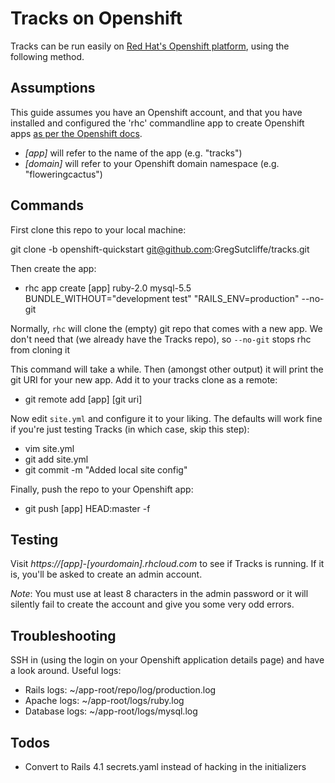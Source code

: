 # Tracks on Openshift

Tracks can be run easily on [Red Hat's Openshift platform](www.openshift.com), using the following method.

## Assumptions

This guide assumes you have an Openshift account, and that you have installed and
configured the 'rhc' commandline app to create Openshift apps [as per the Openshift docs](https://developers.openshift.com/en/managing-client-tools.html).

* _\[app\]_ will refer to the name of the app (e.g. "tracks")
* _\[domain\]_ will refer to your Openshift domain namespace (e.g. "floweringcactus")

## Commands

First clone this repo to your local machine:

git clone -b openshift-quickstart  git@github.com:GregSutcliffe/tracks.git

Then create the app:

* rhc app create [app] ruby-2.0 mysql-5.5 BUNDLE_WITHOUT="development test" "RAILS_ENV=production" --no-git

Normally, `rhc` will clone the (empty) git repo that comes with a new app. We don't need that (we already have the Tracks repo), so `--no-git` stops rhc from cloning it

This command will take a while. Then (amongst other output) it will print the git URI for your new app. Add it to your tracks clone as a remote:

* git remote add \[app\] \[git uri\]

Now edit `site.yml` and configure it to your liking. The defaults will work fine if you're just testing Tracks (in which case, skip this step):

* vim site.yml
* git add site.yml
* git commit -m "Added local site config"

Finally, push the repo to your Openshift app:

* git push \[app\] HEAD:master -f

## Testing

Visit _https://\[app\]-\[yourdomain\].rhcloud.com_ to see if Tracks is running. If it is, you'll be asked to create an admin account.

*Note*: You must use at least 8 characters in the admin password or it will silently fail to create the account and give you some very odd errors.

## Troubleshooting

SSH in (using the login on your Openshift application details page) and have a look around. Useful logs:

* Rails logs: ~/app-root/repo/log/production.log
* Apache logs: ~/app-root/logs/ruby.log
* Database logs: ~/app-root/logs/mysql.log

## Todos

* Convert to Rails 4.1 secrets.yaml instead of hacking in the initializers

